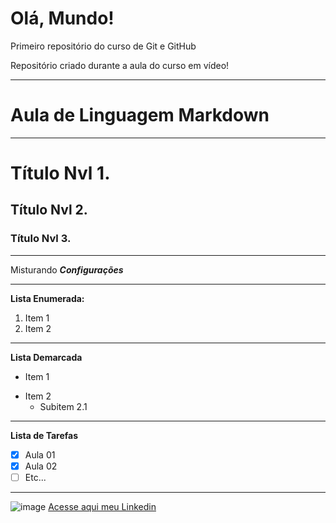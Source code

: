 # Olá, Mundo!
 Primeiro repositório do curso de Git e GitHub

Repositório criado durante a aula do curso em vídeo!
***
# Aula de Linguagem Markdown
---
# Título Nvl 1.
## Título Nvl 2.
### Título Nvl 3.
***
Misturando __*Configurações*__
***
**Lista Enumerada:**
1. Item 1
2. Item 2
---
**Lista Demarcada**
* Item 1
- Item 2
   - Subitem 2.1
---
**Lista de Tarefas**
- [x] Aula 01
- [x] Aula 02 
- [ ] Etc...
---
![image](https://github.com/FelipeDestroo/Ola-Mundo/assets/122558891/c68b9269-10dc-49d5-b123-2d2a537c9a8d) [Acesse aqui meu Linkedin](linkedin.com/in/felipedestro/)



